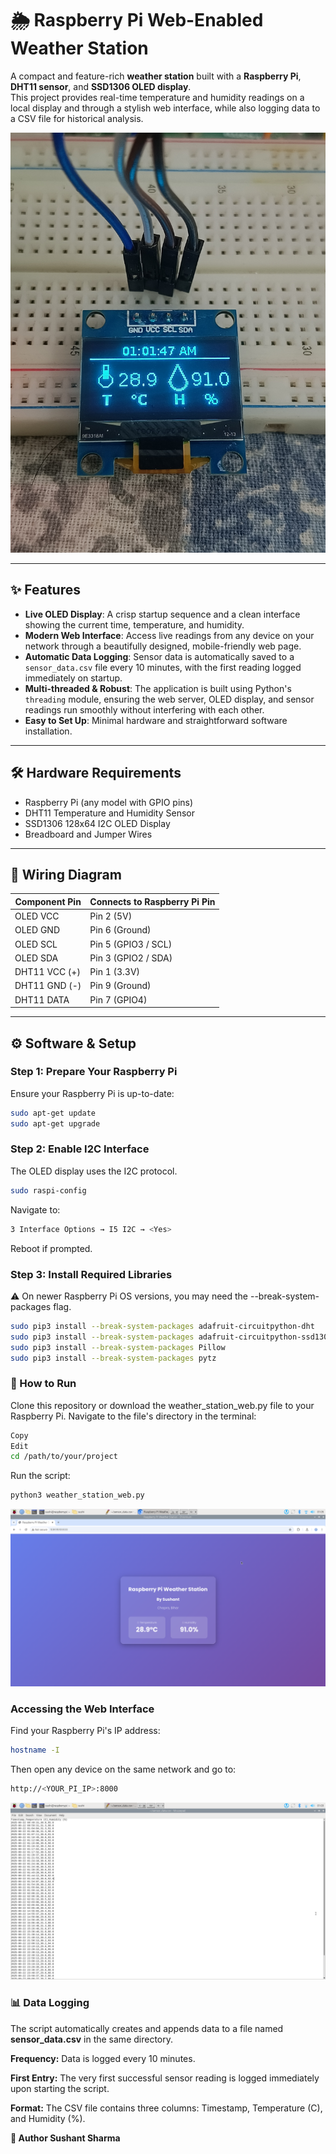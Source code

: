 # 🌦️ Raspberry Pi Web-Enabled Weather Station  

A compact and feature-rich **weather station** built with a **Raspberry Pi**, **DHT11 sensor**, and **SSD1306 OLED display**.  
This project provides real-time temperature and humidity readings on a local display and through a stylish web interface, while also logging data to a CSV file for historical analysis.  

![OLED](OLED_Display.jpg)

---

## ✨ Features  
- **Live OLED Display**: A crisp startup sequence and a clean interface showing the current time, temperature, and humidity.  
- **Modern Web Interface**: Access live readings from any device on your network through a beautifully designed, mobile-friendly web page.  
- **Automatic Data Logging**: Sensor data is automatically saved to a `sensor_data.csv` file every 10 minutes, with the first reading logged immediately on startup.  
- **Multi-threaded & Robust**: The application is built using Python's `threading` module, ensuring the web server, OLED display, and sensor readings run smoothly without interfering with each other.  
- **Easy to Set Up**: Minimal hardware and straightforward software installation.  

---

## 🛠️ Hardware Requirements  
- Raspberry Pi (any model with GPIO pins)  
- DHT11 Temperature and Humidity Sensor  
- SSD1306 128x64 I2C OLED Display  
- Breadboard and Jumper Wires  

---

## 🔌 Wiring Diagram  

| **Component Pin** | **Connects to Raspberry Pi Pin** |
|-------------------|----------------------------------|
| OLED VCC          | Pin 2 (5V)                       |
| OLED GND          | Pin 6 (Ground)                   |
| OLED SCL          | Pin 5 (GPIO3 / SCL)              |
| OLED SDA          | Pin 3 (GPIO2 / SDA)              |
| DHT11 VCC (+)     | Pin 1 (3.3V)                     |
| DHT11 GND (-)     | Pin 9 (Ground)                   |
| DHT11 DATA        | Pin 7 (GPIO4)                    |

---

## ⚙️ Software & Setup  

### Step 1: Prepare Your Raspberry Pi  
Ensure your Raspberry Pi is up-to-date:  
```bash
sudo apt-get update
sudo apt-get upgrade
```

### Step 2: Enable I2C Interface
The OLED display uses the I2C protocol.
```bash
sudo raspi-config
```
Navigate to:
``` bash
3 Interface Options → I5 I2C → <Yes>
```
Reboot if prompted.

### Step 3: Install Required Libraries
⚠️ On newer Raspberry Pi OS versions, you may need the --break-system-packages flag.

```bash
sudo pip3 install --break-system-packages adafruit-circuitpython-dht
sudo pip3 install --break-system-packages adafruit-circuitpython-ssd1306
sudo pip3 install --break-system-packages Pillow
sudo pip3 install --break-system-packages pytz
```
### 🚀 How to Run
Clone this repository or download the weather_station_web.py file to your Raspberry Pi.
Navigate to the file's directory in the terminal:
```bash
Copy
Edit
cd /path/to/your/project
```
Run the script:
```bash
python3 weather_station_web.py
```
![Web](web_server.png)

### Accessing the Web Interface
Find your Raspberry Pi's IP address:
```bash
hostname -I
```
Then open any device on the same network and go to:
```bash
http://<YOUR_PI_IP>:8000
```
![Data](weather_data.png)

### 📊 Data Logging
The script automatically creates and appends data to a file named **sensor_data.csv** in the same directory.

**Frequency:** Data is logged every 10 minutes.

**First Entry:** The very first successful sensor reading is logged immediately upon starting the script.

**Format:** The CSV file contains three columns: Timestamp, Temperature (C), and Humidity (%).

**👤 Author
Sushant Sharma**
